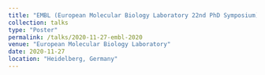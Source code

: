 ```yaml
---
title: "EMBL (European Molecular Biology Laboratory 22nd PhD Symposium) 2020"
collection: talks
type: "Poster"
permalink: /talks/2020-11-27-embl-2020
venue: "European Molecular Biology Laboratory"
date: 2020-11-27
location: "Heidelberg, Germany"
---
```

